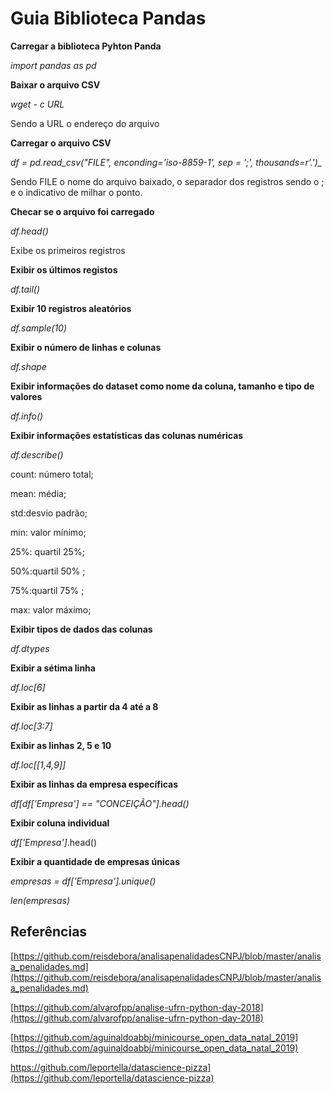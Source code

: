 # Guia Biblioteca Pandas

**Carregar a biblioteca Pyhton Panda**

*import pandas as pd*



**Baixar o arquivo CSV**

*wget - c URL*

Sendo a URL o endereço do arquivo



**Carregar o arquivo CSV**

*df = pd.read_csv("FILE", enconding='iso-8859-1', sep = ';', thousands=r'.')_*

Sendo FILE o nome do arquivo baixado, o separador dos registros sendo o ; e o indicativo de milhar o ponto.



**Checar se o arquivo foi carregado**

*df.head()*

Exibe os primeiros registros



**Exibir os últimos registos**

*df.tail()*



**Exibir 10 registros aleatórios**

*df.sample(10)*



**Exibir o número de linhas e colunas**

*df.shape*



**Exibir informações do dataset como nome da coluna, tamanho e tipo de valores**

*df.info()*



**Exibir informações estatísticas das colunas numéricas**

*df.describe()*

count: número total; 

mean: média; 

std:desvio padrão; 

min: valor mínimo; 

25%: quartil 25%; 

50%:quartil 50% ; 

75%:quartil 75% ; 

max: valor máximo;



**Exibir tipos de dados das colunas**

*df.dtypes*



**Exibir a sétima linha**

*df.loc[6]*



**Exibir as linhas a partir da 4 até a 8**

*df.loc[3:7]*



**Exibir as linhas 2, 5 e 10**

*df.loc[[1,4,9]]*



**Exibir as linhas da empresa específicas**

*df[df['Empresa'] == "CONCEIÇÃO"].head()*



**Exibir coluna individual**

*df['Empresa']*.head()



**Exibir a quantidade de empresas únicas**

*empresas = df['Empresa'].unique()*

*len(empresas)*





## Referências

[https://github.com/reisdebora/analisapenalidadesCNPJ/blob/master/analisa_penalidades.md](https://github.com/reisdebora/analisapenalidadesCNPJ/blob/master/analisa_penalidades.md)

[https://github.com/alvarofpp/analise-ufrn-python-day-2018](https://github.com/alvarofpp/analise-ufrn-python-day-2018)

[https://github.com/aguinaldoabbj/minicourse_open_data_natal_2019](https://github.com/aguinaldoabbj/minicourse_open_data_natal_2019)

https://github.com/leportella/datascience-pizza](https://github.com/leportella/datascience-pizza)
